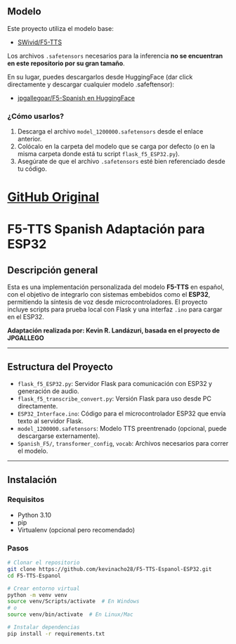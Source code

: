 
## Modelo

Este proyecto utiliza el modelo base:

- [SWivid/F5-TTS](https://huggingface.co/SWivid/F5-TTS)

Los archivos `.safetensors` necesarios para la inferencia **no se encuentran en este repositorio por su gran tamaño**.

En su lugar, puedes descargarlos desde HuggingFace (dar click directamente y descargar cualquier modelo .safeftensor):

- [jpgallegoar/F5-Spanish en HuggingFace](https://huggingface.co/jpgallegoar/F5-Spanish)

### ¿Cómo usarlos?

1. Descarga el archivo `model_1200000.safetensors` desde el enlace anterior.
2. Colócalo en la carpeta del modelo que se carga por defecto (o en la misma carpeta donde está tu script `flask_f5_ESP32.py`).
3. Asegúrate de que el archivo `.safetensors` esté bien referenciado desde tu código.
# [GitHub Original](https://github.com/jpgallegoar/Spanish-F5)

# F5-TTS Spanish Adaptación para ESP32

## Descripción general
Esta es una implementación personalizada del modelo **F5-TTS** en español, con el objetivo de integrarlo con sistemas embebidos como el **ESP32**, permitiendo la síntesis de voz desde microcontroladores. El proyecto incluye scripts para prueba local con Flask y una interfaz `.ino` para cargar en el ESP32.

**Adaptación realizada por: Kevin R. Landázuri, basada en el proyecto de JPGALLEGO**

---

## Estructura del Proyecto

- `flask_f5_ESP32.py`: Servidor Flask para comunicación con ESP32 y generación de audio.
- `flask_f5_transcribe_convert.py`: Versión Flask para uso desde PC directamente.
- `ESP32_Interface.ino`: Código para el microcontrolador ESP32 que envía texto al servidor Flask.
- `model_1200000.safetensors`: Modelo TTS preentrenado (opcional, puede descargarse externamente).
- `Spanish_F5/`, `transformer_config`, `vocab`: Archivos necesarios para correr el modelo.

---

## Instalación

### Requisitos

- Python 3.10
- pip
- Virtualenv (opcional pero recomendado)

### Pasos

```bash
# Clonar el repositorio
git clone https://github.com/kevinacho28/F5-TTS-Espanol-ESP32.git
cd F5-TTS-Espanol

# Crear entorno virtual
python -m venv venv
source venv/Scripts/activate  # En Windows
# o
source venv/bin/activate  # En Linux/Mac

# Instalar dependencias
pip install -r requirements.txt
